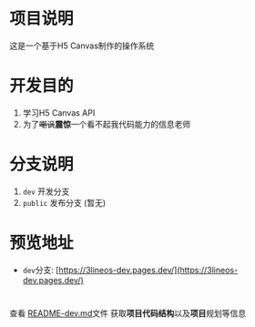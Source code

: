 # 项目说明
这是一个基于H5 Canvas制作的操作系统
# 开发目的
1. 学习H5 Canvas API
2. 为了~~嘲讽~~**震惊**一个看不起我代码能力的信息老师
# 分支说明
1. `dev` 开发分支
2. `public` 发布分支 (暂无)
# 预览地址
- `dev`分支: [https://3lineos-dev.pages.dev/](https://3lineos-dev.pages.dev/)
# 
查看 [README-dev.md](README-dev.md)文件 获取**项目代码结构**以及**项目**规划等信息